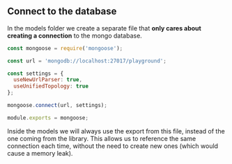 ## Connect to the database

In the models folder we create a separate file that **only cares about creating a connection** to the mongo database.

```js
const mongoose = require('mongoose');

const url = 'mongodb://localhost:27017/playground';

const settings = {
  useNewUrlParser: true,
  useUnifiedTopology: true
};

mongoose.connect(url, settings);

module.exports = mongoose;
```

Inside the models we will always use the export from this file, instead of the one coming from the library. This allows us to reference the same connection each time, without the need to create new ones (which would cause a memory leak).

